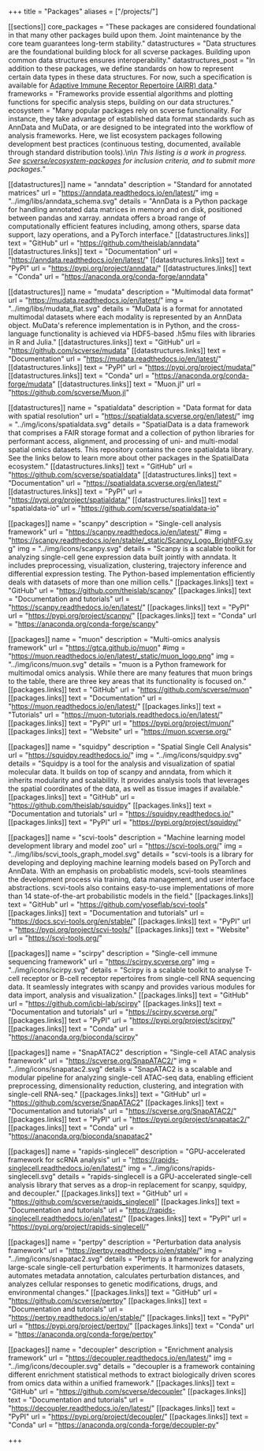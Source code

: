 +++
title = "Packages"
aliases = ["/projects/"]

[[sections]]
	core_packages = "These packages are considered foundational in that many other packages build upon them. Joint maintenance by the core team guarantees long-term stability."
	datastructures = "Data structures are the foundational building block for all scverse packages. Building upon common data structures ensures interoperability."
	datastructures_post = "In addition to these packages, we define standards on how to represent certain data types in these data structures. For now, such a specification is available for [Adaptive Immune Receptor Repertoire (AIRR) data](https://scirpy.scverse.org/en/latest/data-structure.html#storing-airr-rearrangement-data-in-anndata)."
	frameworks = "Frameworks provide essential algorithms and plotting functions for specific analysis steps, building on our data structures."
	ecosystem = "Many popular packages rely on scverse functionality. For instance, they take advantage of established data format standards such as AnnData and MuData, or are designed to be integrated into the workflow of analysis frameworks. Here, we list ecosystem packages following development best practices (continuous testing, documented, available through standard distribution tools).\n\n *This listing is a work in progress. See [scverse/ecosystem-packages](https://github.com/scverse/ecosystem-packages) for inclusion criteria, and to submit more packages.*"

[[datastructures]]
	name = "anndata"
	description = "Standard for annotated matrices"
	url = "https://anndata.readthedocs.io/en/latest/"
	img = "../img/libs/anndata_schema.svg"
	details = "AnnData is a Python package for handling annotated data matrices in memory and on disk, positioned between pandas and xarray. anndata offers a broad range of computationally efficient features including, among others, sparse data support, lazy operations, and a PyTorch interface."
	[[datastructures.links]]
	text = "GitHub"
	url = "https://github.com/theislab/anndata"
	[[datastructures.links]]
	text = "Documentation"
	url = "https://anndata.readthedocs.io/en/latest/"
	[[datastructures.links]]
	text = "PyPI"
	url = "https://pypi.org/project/anndata/"
	[[datastructures.links]]
	text = "Conda"
	url = "https://anaconda.org/conda-forge/anndata"

[[datastructures]]
	name = "mudata"
	description = "Multimodal data format"
	url = "https://mudata.readthedocs.io/en/latest/"
	img = "../img/libs/mudata_flat.svg"
	details = "MuData is a format for annotated multimodal datasets where each modality is represented by an AnnData object. MuData's reference implementation is in Python, and the cross-language functionality is achieved via HDF5-based .h5mu files with libraries in R and Julia."
	[[datastructures.links]]
	text = "GitHub"
	url = "https://github.com/scverse/mudata"
	[[datastructures.links]]
	text = "Documentation"
	url = "https://mudata.readthedocs.io/en/latest/"
	[[datastructures.links]]
	text = "PyPI"
	url = "https://pypi.org/project/mudata/"
	[[datastructures.links]]
	text = "Conda"
	url = "https://anaconda.org/conda-forge/mudata"
	[[datastructures.links]]
	text = "Muon.jl"
	url = "https://github.com/scverse/Muon.jl"

[[datastructures]]
	name = "spatialdata"
	description = "Data format for data with spatial resolution"
	url = "https://spatialdata.scverse.org/en/latest/"
	img = "../img/icons/spatialdata.svg"
	details = "SpatialData is a data framework that comprises a FAIR storage format and a collection of python libraries for performant access, alignment, and processing of uni- and multi-modal spatial omics datasets. This repository contains the core spatialdata library. See the links below to learn more about other packages in the SpatialData ecosystem."
	[[datastructures.links]]
	text = "GitHub"
	url = "https://github.com/scverse/spatialdata"
	[[datastructures.links]]
	text = "Documentation"
	url = "https://spatialdata.scverse.org/en/latest/"
	[[datastructures.links]]
	text = "PyPI"
	url = "https://pypi.org/project/spatialdata/"
	[[datastructures.links]]
	text = "spatialdata-io"
	url = "https://github.com/scverse/spatialdata-io"


[[packages]]
	name = "scanpy"
	description = "Single-cell analysis framework"
	url = "https://scanpy.readthedocs.io/en/latest/"
	#img = "https://scanpy.readthedocs.io/en/stable/_static/Scanpy_Logo_BrightFG.svg"
	img = "../img/icons/scanpy.svg"
	details = "Scanpy is a scalable toolkit for analyzing single-cell gene expression data built jointly with anndata. It includes preprocessing, visualization, clustering, trajectory inference and differential expression testing. The Python-based implementation efficiently deals with datasets of more than one million cells."
	[[packages.links]]
	text = "GitHub"
	url = "https://github.com/theislab/scanpy"
	[[packages.links]]
	text = "Documentation and tutorials"
	url = "https://scanpy.readthedocs.io/en/latest/"
	[[packages.links]]
	text = "PyPI"
	url = "https://pypi.org/project/scanpy/"
	[[packages.links]]
	text = "Conda"
	url = "https://anaconda.org/conda-forge/scanpy"

[[packages]]
	name = "muon"
	description = "Multi-omics analysis framework"
	url = "https://gtca.github.io/muon"
	#img = "https://muon.readthedocs.io/en/latest/_static/muon_logo.png"
	img = "../img/icons/muon.svg"
	details = "muon is a Python framework for multimodal omics analysis. While there are many features that muon brings to the table, there are three key areas that its functionality is focused on."
	[[packages.links]]
	text = "GitHub"
	url = "https://github.com/scverse/muon"
	[[packages.links]]
	text = "Documentation"
	url = "https://muon.readthedocs.io/en/latest/"
	[[packages.links]]
	text = "Tutorials"
	url = "https://muon-tutorials.readthedocs.io/en/latest/"
	[[packages.links]]
	text = "PyPI"
	url = "https://pypi.org/project/muon/"
	[[packages.links]]
	text = "Website"
	url = "https://muon.scverse.org/"


[[packages]]
	name = "squidpy"
	description = "Spatial Single Cell Analysis"
	url = "https://squidpy.readthedocs.io/"
	img = "../img/icons/squidpy.svg"
	details = "Squidpy is a tool for the analysis and visualization of spatial molecular data. It builds on top of scanpy and anndata, from which it inherits modularity and scalability. It provides analysis tools that leverages the spatial coordinates of the data, as well as tissue images if available."
	[[packages.links]]
	text = "GitHub"
	url = "https://github.com/theislab/squidpy"
	[[packages.links]]
	text = "Documentation and tutorials"
	url = "https://squidpy.readthedocs.io/"
	[[packages.links]]
	text = "PyPI"
	url = "https://pypi.org/project/squidpy/"


[[packages]]
	name = "scvi-tools"
	description = "Machine learning model development library and model zoo"
	url = "https://scvi-tools.org/"
	img = "../img/libs/scvi_tools_graph_model.svg"
	details = "scvi-tools is a library for developing and deploying machine learning models based on PyTorch and AnnData. With an emphasis on probablistic models, scvi-tools steamlines the development process via training, data management, and user interface abstractions. scvi-tools also contains easy-to-use implementations of more than 14 state-of-the-art probabilistic models in the field."
	[[packages.links]]
	text = "GitHub"
	url = "https://github.com/yoseflab/scvi-tools"
	[[packages.links]]
	text = "Documentation and tutorials"
	url = "https://docs.scvi-tools.org/en/stable/"
	[[packages.links]]
	text = "PyPI"
	url = "https://pypi.org/project/scvi-tools/"
	[[packages.links]]
	text = "Website"
	url = "https://scvi-tools.org/"

[[packages]]
	name = "scirpy"
	description = "Single-cell immune sequencing framework"
	url = "https://scirpy.scverse.org"
	img = "../img/icons/scirpy.svg"
	details = "Scirpy is a scalable toolkit to analyse T-cell receptor or B-cell receptor repertoires from single-cell RNA sequencing data. It seamlessly integrates with scanpy and provides various modules for data import, analysis and visualization."
	[[packages.links]]
	text = "GitHub"
	url = "https://github.com/icbi-lab/scirpy"
	[[packages.links]]
	text = "Documentation and tutorials"
	url = "https://scirpy.scverse.org/"
	[[packages.links]]
	text = "PyPI"
	url = "https://pypi.org/project/scirpy/"
	[[packages.links]]
	text = "Conda"
	url = "https://anaconda.org/bioconda/scirpy"

[[packages]]
	name = "SnapATAC2"
	description = "Single-cell ATAC analysis framework"
	url = "https://scverse.org/SnapATAC2/"
	img = "../img/icons/snapatac2.svg"
	details = "SnapATAC2 is a scalable and modular pipeline for analyzing single-cell ATAC-seq data, enabling efficient preprocessing, dimensionality reduction, clustering, and integration with single-cell RNA-seq."
	[[packages.links]]
	text = "GitHub"
	url = "https://github.com/scverse/SnapATAC2"
	[[packages.links]]
	text = "Documentation and tutorials"
	url = "https://scverse.org/SnapATAC2/"
	[[packages.links]]
	text = "PyPI"
	url = "https://pypi.org/project/snapatac2/"
	[[packages.links]]
	text = "Conda"
	url = "https://anaconda.org/bioconda/snapatac2"

[[packages]]
	name = "rapids-singlecell"
	description = "GPU-accelerated framework for scRNA analysis"
	url = "https://rapids-singlecell.readthedocs.io/en/latest/"
	img = "../img/icons/rapids-singlecell.svg"
	details = "rapids-singlecell is a GPU-accelerated single-cell analysis library that serves as a drop-in replacement for scanpy, squidpy, and decoupler."
	[[packages.links]]
	text = "GitHub"
	url = "https://github.com/scverse/rapids_singlecell"
	[[packages.links]]
	text = "Documentation and tutorials"
	url = "https://rapids-singlecell.readthedocs.io/en/latest/"
	[[packages.links]]
	text = "PyPI"
	url = "https://pypi.org/project/rapids-singlecell/"

[[packages]]
	name = "pertpy"
	description = "Perturbation data analysis framework"
	url = "https://pertpy.readthedocs.io/en/stable/"
	img = "../img/icons/snapatac2.svg"
	details = "Pertpy is a framework for analyzing large-scale single-cell perturbation experiments. It harmonizes datasets, automates metadata annotation, calculates perturbation distances, and analyzes cellular responses to genetic modifications, drugs, and environmental changes."
	[[packages.links]]
	text = "GitHub"
	url = "https://github.com/scverse/pertpy"
	[[packages.links]]
	text = "Documentation and tutorials"
	url = "https://pertpy.readthedocs.io/en/stable/"
	[[packages.links]]
	text = "PyPI"
	url = "https://pypi.org/project/pertpy/"
	[[packages.links]]
	text = "Conda"
	url = "https://anaconda.org/conda-forge/pertpy"

[[packages]]
	name = "decoupler"
	description = "Enrichment analysis framework"
	url = "https://decoupler.readthedocs.io/en/latest/"
	img = "../img/icons/decoupler.svg"
	details = "decoupler is a framework containing different enrichment statistical methods to extract biologically driven scores from omics data within a unified framework."
	[[packages.links]]
	text = "GitHub"
	url = "https://github.com/scverse/decoupler"
	[[packages.links]]
	text = "Documentation and tutorials"
	url = "https://decoupler.readthedocs.io/en/latest/"
	[[packages.links]]
	text = "PyPI"
	url = "https://pypi.org/project/decoupler/"
	[[packages.links]]
	text = "Conda"
	url = "https://anaconda.org/conda-forge/decoupler-py"

+++
